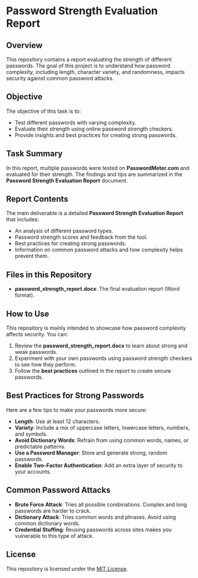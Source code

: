 # Password Strength Evaluation Report

## Overview
This repository contains a report evaluating the strength of different passwords. The goal of this project is to understand how password complexity, including length, character variety, and randomness, impacts security against common password attacks.

## Objective
The objective of this task is to:
- Test different passwords with varying complexity.
- Evaluate their strength using online password strength checkers.
- Provide insights and best practices for creating strong passwords.

## Task Summary
In this report, multiple passwords were tested on **PasswordMeter.com** and evaluated for their strength. The findings and tips are summarized in the **Password Strength Evaluation Report** document.

## Report Contents
The main deliverable is a detailed **Password Strength Evaluation Report** that includes:
- An analysis of different password types.
- Password strength scores and feedback from the tool.
- Best practices for creating strong passwords.
- Information on common password attacks and how complexity helps prevent them.

## Files in this Repository
- **password_strength_report.docx**: The final evaluation report (Word format).

## How to Use
This repository is mainly intended to showcase how password complexity affects security. You can:
1. Review the **password_strength_report.docx** to learn about strong and weak passwords.
2. Experiment with your own passwords using password strength checkers to see how they perform.
3. Follow the **best practices** outlined in the report to create secure passwords.

## Best Practices for Strong Passwords
Here are a few tips to make your passwords more secure:
- **Length**: Use at least 12 characters.
- **Variety**: Include a mix of uppercase letters, lowercase letters, numbers, and symbols.
- **Avoid Dictionary Words**: Refrain from using common words, names, or predictable patterns.
- **Use a Password Manager**: Store and generate strong, random passwords.
- **Enable Two-Factor Authentication**: Add an extra layer of security to your accounts.

## Common Password Attacks
- **Brute Force Attack**: Tries all possible combinations. Complex and long passwords are harder to crack.
- **Dictionary Attack**: Tries common words and phrases. Avoid using common dictionary words.
- **Credential Stuffing**: Reusing passwords across sites makes you vulnerable to this type of attack.

## License
This repository is licensed under the [MIT License](LICENSE).

